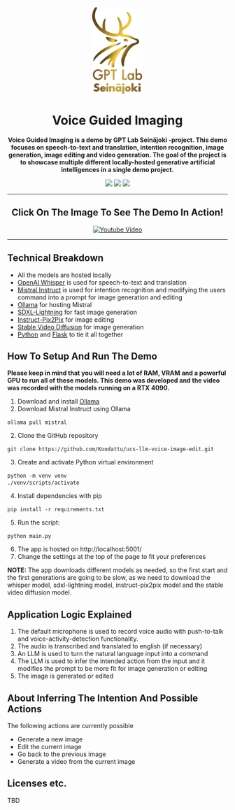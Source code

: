 <div align="center">

<img src="https://raw.githubusercontent.com/Koodattu/ucs-llm-voice-image-edit/main/assets/gls.png" style="height: 200px;" />
    
</div>

<h1 align="center">Voice Guided Imaging</h1>

<div align="center">

**Voice Guided Imaging is a demo by GPT Lab Seinäjoki -project. This demo focuses on speech-to-text and translation, intention recognition, image generation, image editing and video generation. The goal of the project is to showcase multiple different locally-hosted generative artificial intelligences in a single demo project.**

</div>

<div align="center">

<a target="_blank" href="https://epliitto.fi/en/" style="background:none;text-decoration: none;">
    <img src="https://epliitto.fi/wp-content/uploads/2020/12/EPLiitto_merkki_vari.png" style="height: 50px;" />
</a>
<a target="_blank" href="https://gpt-lab.eu/" style="background:none;text-decoration: none;">
    <img src="https://gpt-lab.eu/wp-content/uploads/2023/08/cropped-cropped-GPTlab_logo1-2-1.png" style="height: 50px;" />
</a>
<a target="_blank" href="https://www.ucs.fi/en/front-page/" style="background:none;text-decoration: none;">
    <img src="https://www.ucs.fi/wp-content/themes/ucs/documents/UCS-LOGOPAKETTI/Pysty/JPG-PNG/ucs_logo_pysty_musta.jpg" style="height: 50px;" />
</a>

---

## Click On The Image To See The Demo In Action!
[![Youtube Video](https://img.youtube.com/vi/iz3YnmFWz6s/0.jpg)](https://www.youtube.com/watch?v=iz3YnmFWz6s)

</div>

---

## Technical Breakdown
- All the models are hosted locally
- [OpenAI Whisper](https://github.com/openai/whisper) is used for speech-to-text and translation
- [Mistral Instruct](https://huggingface.co/mistralai/Mistral-7B-Instruct-v0.3) is used for intention recognition and modifying the users command into a prompt for image generation and editing
- [Ollama](https://ollama.com/) for hosting Mistral
- [SDXL-Lightning](https://huggingface.co/ByteDance/SDXL-Lightning) for fast image generation
- [Instruct-Pix2Pix](https://huggingface.co/timbrooks/instruct-pix2pix) for image editing
- [Stable Video Diffusion](https://huggingface.co/stabilityai/stable-video-diffusion-img2vid-xt-1-1) for image generation
- [Python](https://www.python.org/) and [Flask](https://flask.palletsprojects.com/en/3.0.x/) to tie it all together

## How To Setup And Run The Demo

**Please keep in mind that you will need a lot of RAM, VRAM and a powerful GPU to run all of these models. This demo was developed and the video was recorded with the models running on a RTX 4090.**

1. Download and install [Ollama](https://ollama.com/)
2. Download Mistral Instruct using Ollama
```
ollama pull mistral
```
2. Clone the GitHub repository
```
git clone https://github.com/Koodattu/ucs-llm-voice-image-edit.git
```
3. Create and activate Python virtual environment
```
python -m venv venv
./venv/scripts/activate
```
4. Install dependencies with pip
```
pip install -r requirements.txt
```
5. Run the script:
```
python main.py
```
6. The app is hosted on http://localhost:5001/
7. Change the settings at the top of the page to fit your preferences

**NOTE:** The app downloads different models as needed, so the first start and the first generations are going to be slow, as we need to download the whisper model, sdxl-lightning model, instruct-pix2pix model and the stable video diffusion model.

## Application Logic Explained
1. The default microphone is used to record voice audio with push-to-talk and voice-activity-detection functionality.
2. The audio is transcribed and translated to english (if necessary)
3. An LLM is used to turn the natural language input into a command
4. The LLM is used to infer the intended action from the input and it modifies the prompt to be more fit for image generation or editing
6. The image is generated or edited

## About Inferring The Intention And Possible Actions
The following actions are currently possible
- Generate a new image
- Edit the current image
- Go back to the previous image
- Generate a video from the current image

## Licenses etc.
TBD
